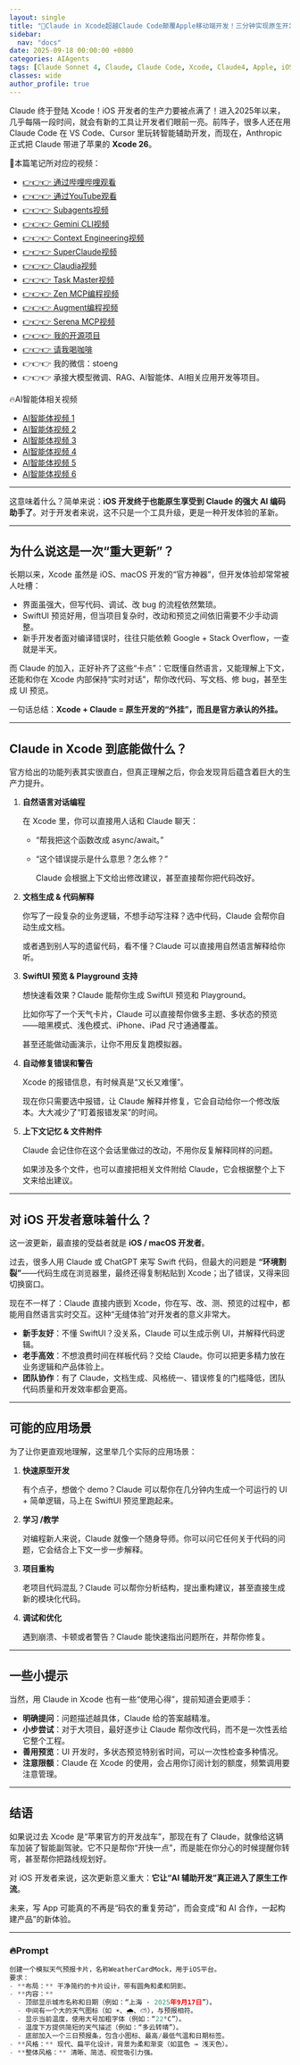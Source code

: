 ```yaml
---
layout: single
title: "🚀Claude in Xcode超越Claude Code颠覆Apple移动端开发！三分钟实现原生开发iOS App！Claude Sonnet 4深度集成Xcode，实时代码生成+智能调试，效率倍增"
sidebar:
  nav: "docs"
date: 2025-09-18 00:00:00 +0800
categories: AIAgents
tags: [Claude Sonnet 4, Claude, Claude Code, Xcode, Claude4, Apple, iOS, Vibe Coding, AI编程]
classes: wide
author_profile: true
---
```



Claude 终于登陆 Xcode！iOS 开发者的生产力要被点满了！进入2025年以来，几乎每隔一段时间，就会有新的工具让开发者们眼前一亮。前阵子，很多人还在用 Claude Code 在 VS Code、Cursor 里玩转智能辅助开发，而现在，Anthropic 正式把 Claude 带进了苹果的 **Xcode 26**。

> 
🚀本篇笔记所对应的视频：
- [👉👉👉 通过哔哩哔哩观看](https://www.bilibili.com/video/BV1WDp2z5Ezs/)
- [👉👉👉 通过YouTube观看](https://youtu.be/JHNdpjjrphA)
- [👉👉👉 Subagents视频](https://youtu.be/GjlkRcNNONo)
- [👉👉👉 Gemini CLI视频](https://youtu.be/v41xKxZmygU)
- [👉👉👉 Context Engineering视频](https://youtu.be/oEZ7aN7jOEI)
- [👉👉👉 SuperClaude视频](https://youtu.be/bMO13RNjvBk)
- [👉👉👉 Claudia视频](https://youtu.be/WIwW7V56wxE)
- [👉👉👉 Task Master视频](https://youtu.be/6dhOUJ_vnIY)
- [👉👉👉 Zen MCP编程视频](https://youtu.be/2WgICfNzgZY)
- [👉👉👉 Augment编程视频](https://youtu.be/DbM3QZy5I6E)
- [👉👉👉 Serena MCP视频](https://youtu.be/DZ-gLebVnmg)
- [👉👉👉 我的开源项目](https://github.com/win4r/AISuperDomain)
- [👉👉👉 请我喝咖啡](https://ko-fi.com/aila)
- 👉👉👉 我的微信：stoeng
- 👉👉👉 承接大模型微调、RAG、AI智能体、AI相关应用开发等项目。
> 
🔥AI智能体相关视频
- [AI智能体视频 1](https://youtu.be/vYm0brFoMwA) 
- [AI智能体视频 2](https://youtu.be/szTXELuaJos)  
- [AI智能体视频 3](https://youtu.be/szTXELuaJos)  
- [AI智能体视频 4](https://youtu.be/RxR3x_Uyq4c)  
- [AI智能体视频 5](https://youtu.be/IrTEDPnEVvU)  
- [AI智能体视频 6](https://youtu.be/q_IdxUGZsow)  


---

这意味着什么？简单来说：**iOS 开发终于也能原生享受到 Claude 的强大 AI 编码助手了**。对于开发者来说，这不只是一个工具升级，更是一种开发体验的革新。

---

## **为什么说这是一次“重大更新”？**

长期以来，Xcode 虽然是 iOS、macOS 开发的“官方神器”，但开发体验却常常被人吐槽：

- 界面虽强大，但写代码、调试、改 bug 的流程依然繁琐。
- SwiftUI 预览好用，但当项目复杂时，改动和预览之间依旧需要不少手动调整。
- 新手开发者面对编译错误时，往往只能依赖 Google + Stack Overflow，一查就是半天。

而 Claude 的加入，正好补齐了这些“卡点”：它既懂自然语言，又能理解上下文，还能和你在 Xcode 内部保持“实时对话”，帮你改代码、写文档、修 bug，甚至生成 UI 预览。

一句话总结：**Xcode + Claude = 原生开发的“外挂”，而且是官方承认的外挂。**

---

## **Claude in Xcode 到底能做什么？**

官方给出的功能列表其实很直白，但真正理解之后，你会发现背后蕴含着巨大的生产力提升。

1. **自然语言对话编程**
    
    在 Xcode 里，你可以直接用人话和 Claude 聊天：
    
    - “帮我把这个函数改成 async/await。”
    - “这个错误提示是什么意思？怎么修？”
        
        Claude 会根据上下文给出修改建议，甚至直接帮你把代码改好。
        
2. **文档生成 & 代码解释**
    
    你写了一段复杂的业务逻辑，不想手动写注释？选中代码，Claude 会帮你自动生成文档。
    
    或者遇到别人写的遗留代码，看不懂？Claude 可以直接用自然语言解释给你听。
    
3. **SwiftUI 预览 & Playground 支持**
    
    想快速看效果？Claude 能帮你生成 SwiftUI 预览和 Playground。
    
    比如你写了一个天气卡片，Claude 可以直接帮你做多主题、多状态的预览——暗黑模式、浅色模式、iPhone、iPad 尺寸通通覆盖。
    
    甚至还能做动画演示，让你不用反复跑模拟器。
    
4. **自动修复错误和警告**
    
    Xcode 的报错信息，有时候真是“又长又难懂”。
    
    现在你只需要选中报错，让 Claude 解释并修复，它会自动给你一个修改版本。大大减少了“盯着报错发呆”的时间。
    
5. **上下文记忆 & 文件附件**
    
    Claude 会记住你在这个会话里做过的改动，不用你反复解释同样的问题。
    
    如果涉及多个文件，也可以直接把相关文件附给 Claude，它会根据整个上下文来给出建议。
    

---

## **对 iOS 开发者意味着什么？**

这一波更新，最直接的受益者就是 **iOS / macOS 开发者**。

过去，很多人用 Claude 或 ChatGPT 来写 Swift 代码，但最大的问题是 **“环境割裂”**——代码生成在浏览器里，最终还得复制粘贴到 Xcode；出了错误，又得来回切换窗口。

现在不一样了：Claude 直接内嵌到 Xcode，你在写、改、测、预览的过程中，都能用自然语言实时交互。这种“无缝体验”对开发者的意义非常大。

- **新手友好**：不懂 SwiftUI？没关系，Claude 可以生成示例 UI，并解释代码逻辑。
- **老手高效**：不想浪费时间在样板代码？交给 Claude。你可以把更多精力放在业务逻辑和产品体验上。
- **团队协作**：有了 Claude，文档生成、风格统一、错误修复的门槛降低，团队代码质量和开发效率都会更高。

---

## **可能的应用场景**

为了让你更直观地理解，这里举几个实际的应用场景：

1. **快速原型开发**
    
    有个点子，想做个 demo？Claude 可以帮你在几分钟内生成一个可运行的 UI + 简单逻辑，马上在 SwiftUI 预览里跑起来。
    
2. **学习 /教学**
    
    对编程新人来说，Claude 就像一个随身导师。你可以问它任何关于代码的问题，它会结合上下文一步一步解释。
    
3. **项目重构**
    
    老项目代码混乱？Claude 可以帮你分析结构，提出重构建议，甚至直接生成新的模块化代码。
    
4. **调试和优化**
    
    遇到崩溃、卡顿或者警告？Claude 能快速指出问题所在，并帮你修复。
    

---

## **一些小提示**

当然，用 Claude in Xcode 也有一些“使用心得”，提前知道会更顺手：

- **明确提问**：问题描述越具体，Claude 给的答案越精准。
- **小步尝试**：对于大项目，最好逐步让 Claude 帮你改代码，而不是一次性丢给它整个工程。
- **善用预览**：UI 开发时，多状态预览特别省时间，可以一次性检查多种情况。
- **注意限额**：Claude 在 Xcode 的使用，会占用你订阅计划的额度，频繁调用要注意管理。

---

## **结语**

如果说过去 Xcode 是“苹果官方的开发战车”，那现在有了 Claude，就像给这辆车加装了智能副驾驶。它不只是帮你“开快一点”，而是能在你分心的时候提醒你转弯，甚至帮你把路线规划好。

对 iOS 开发者来说，这次更新意义重大：**它让“AI 辅助开发”真正进入了原生工作流**。

未来，写 App 可能真的不再是“码农的重复劳动”，而会变成“和 AI 合作，一起构建产品”的新体验。

---

### 🔥Prompt

```python
创建一个模拟天气预报卡片，名称WeatherCardMock，用于iOS平台。  
要求：  
- **布局：** 干净简约的卡片设计，带有圆角和柔和阴影。  
- **内容：**  
  - 顶部显示城市名称和日期（例如：“上海 · 2025年9月17日”）。  
  - 中间有一个大的天气图标（如 ☀️、🌧️、⛅），与预报相符。  
  - 显示当前温度，使用大号加粗字体（例如：“22°C”）。  
  - 温度下方提供简短的天气描述（例如：“多云转晴”）。  
  - 底部加入一个三日预报条，包含小图标、最高/最低气温和日期标签。  
- **风格：** 现代、扁平化设计，背景为柔和渐变（如蓝色 → 浅天色）。  
- **整体风格：** 清晰、简洁、视觉吸引力强。  

```